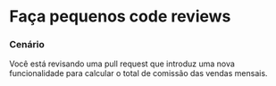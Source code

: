 # Faça pequenos code reviews

### Cenário

Você está revisando uma pull request que introduz uma nova funcionalidade para calcular o total de comissão das vendas mensais.
